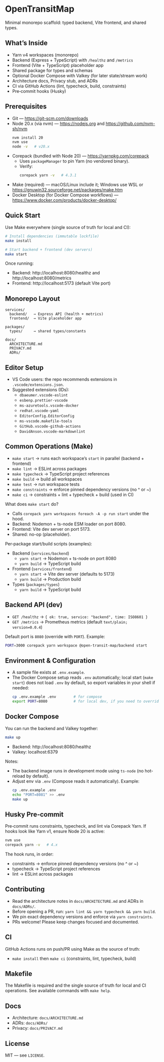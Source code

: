 # OpenTransitMap

Minimal monorepo scaffold: typed backend, Vite frontend, and shared types.

## What’s Inside
- Yarn v4 workspaces (monorepo)
- Backend (Express + TypeScript) with `/healthz` and `/metrics`
- Frontend (Vite + TypeScript) placeholder app
- Shared package for types and schemas
- Optional Docker Compose with Valkey (for later state/stream work)
- Architecture docs, Privacy stub, and ADRs
- CI via GitHub Actions (lint, typecheck, build, constraints)
- Pre‑commit hooks (Husky)

## Prerequisites
- Git — https://git-scm.com/downloads
- Node 20.x (via nvm) — https://nodejs.org and https://github.com/nvm-sh/nvm
  ```bash
  nvm install 20
  nvm use
  node -v   # v20.x
  ```
- Corepack (bundled with Node 20) — https://yarnpkg.com/corepack
  - Uses `packageManager` to pin Yarn (no vendored binary).
  - Verify:
    ```bash
    corepack yarn -v   # 4.3.1
    ```
- Make (required) — macOS/Linux include it; Windows use WSL or https://gnuwin32.sourceforge.net/packages/make.htm
- Docker Desktop (for Docker Compose workflows) — https://www.docker.com/products/docker-desktop/

## Quick Start
Use Make everywhere (single source of truth for local and CI):
```bash
# Install dependencies (immutable lockfile)
make install

# Start backend + frontend (dev servers)
make start
```

Once running:
- Backend: http://localhost:8080/healthz and http://localhost:8080/metrics
- Frontend: http://localhost:5173 (default Vite port)

## Monorepo Layout
```
services/
  backend/   → Express API (health + metrics)
  frontend/  → Vite placeholder app

packages/
  types/     → shared types/constants

docs/
  ARCHITECTURE.md
  PRIVACY.md
  ADRs/
```

## Editor Setup
- VS Code users: the repo recommends extensions in `.vscode/extensions.json`.
- Suggested extensions (IDs):
  - `dbaeumer.vscode-eslint`
  - `esbenp.prettier-vscode`
  - `ms-azuretools.vscode-docker`
  - `redhat.vscode-yaml`
  - `EditorConfig.EditorConfig`
  - `ms-vscode.makefile-tools`
  - `GitHub.vscode-github-actions`
  - `DavidAnson.vscode-markdownlint`

## Common Operations (Make)
- `make start` → runs each workspace’s `start` in parallel (backend + frontend)
- `make lint` → ESLint across packages
- `make typecheck` → TypeScript project references
- `make build` → build all workspaces
- `make test` → run workspace tests
- `make constraints` → enforce pinned dependency versions (no ^ or ~)
- `make ci` → constraints + lint + typecheck + build (used in CI)

What does `make start` do?
- Calls `corepack yarn workspaces foreach -A -p run start` under the hood.
- Backend: Nodemon + ts-node ESM loader on port 8080.
- Frontend: Vite dev server on port 5173.
- Shared: no-op (placeholder).

Per‑package start/build scripts (examples):
- Backend (`services/backend`)
  - `yarn start` → Nodemon + ts-node on port 8080
  - `yarn build` → TypeScript build
- Frontend (`services/frontend`)
  - `yarn start` → Vite dev server (defaults to 5173)
  - `yarn build` → Production build
- Types (`packages/types`)
  - `yarn build` → TypeScript build

## Backend API (dev)
- `GET /healthz` → `{ ok: true, service: "backend", time: ISO8601 }`
- `GET /metrics` → Prometheus metrics (default `text/plain; version=0.0.4`)

Default port is `8080` (override with `PORT`). Example:
```bash
PORT=3000 corepack yarn workspace @open-transit-map/backend start
```

## Environment & Configuration
- A sample file exists at `.env.example`.
- The Docker Compose setup reads `.env` automatically; local start (`make start`) does not load `.env` by default, so export variables in your shell if needed:
  ```bash
  cp .env.example .env        # for compose
  export PORT=8080            # for local dev, if you need to override
  ```

## Docker Compose
You can run the backend and Valkey together:
```bash
make up
```
- Backend: http://localhost:8080/healthz
- Valkey: localhost:6379

Notes:
- The backend image runs in development mode using `ts-node` (no hot-reload by default).
- Adjust env via `.env` (Compose reads it automatically). Example:
  ```bash
  cp .env.example .env
  echo "PORT=8081" >> .env
  make up
  ```

## Husky Pre‑commit
Pre‑commit runs constraints, typecheck, and lint via Corepack Yarn. If hooks look like Yarn v1, ensure Node 20 is active:
```bash
nvm use
corepack yarn -v   # 4.x
```

The hook runs, in order:
- constraints → enforce pinned dependency versions (no ^ or ~)
- typecheck → TypeScript project references
- lint → ESLint across packages

## Contributing
- Read the architecture notes in `docs/ARCHITECTURE.md` and ADRs in `docs/ADRs/`.
- Before opening a PR, run: `yarn lint && yarn typecheck && yarn build`.
- We pin exact dependency versions and enforce via `yarn constraints`.
- PRs welcome! Please keep changes focused and documented.

## CI
GitHub Actions runs on push/PR using Make as the source of truth:
- `make install` then `make ci` (constraints, lint, typecheck, build)

## Makefile
The Makefile is required and the single source of truth for local and CI operations. See available commands with `make help`.

## Docs
- Architecture: `docs/ARCHITECTURE.md`
- ADRs: `docs/ADRs/`
- Privacy: `docs/PRIVACY.md`

## License
MIT — see `LICENSE`.
